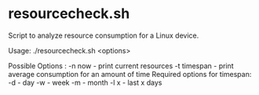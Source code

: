 # resourcecheck.sh

Script to analyze resource consumption for a Linux device. 

Usage:
./resourcecheck.sh \<options>

Possible Options :
-n now - print current resources
-t timespan - print average consumption for an amount of time
  Required options for timespan:
  -d - day
  -w - week
  -m - month
  -l x - last x days
